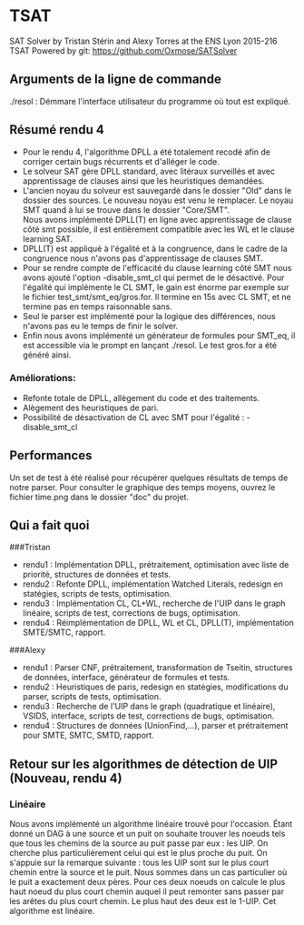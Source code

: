 # TSAT
SAT Solver by Tristan Stérin and Alexy Torres at the ENS Lyon 2015-216
TSAT
Powered by git: https://github.com/Oxmose/SATSolver

## Arguments de la ligne de commande
./resol : Démmare l'interface utilisateur du programme où tout est expliqué.

## Résumé rendu 4
- Pour le rendu 4, l'algorithme DPLL a été totalement recodé afin de corriger certain bugs récurrents et d'alléger le code.
- Le solveur SAT gère DPLL standard, avec litéraux surveillés et avec apprentissage de clauses ainsi que les heuristiques demandées.                      
- L'ancien noyau du solveur est sauvegardé dans le dossier "Old" dans le dossier des sources. Le nouveau noyau est venu le remplacer. Le noyau SMT quand à lui se trouve dans le dossier "Core/SMT".                       
Nous avons implémenté DPLL(T) en ligne avec apprentissage de clause côté smt possible, il est entièrement compatible avec les WL et le clause learning SAT.
- DPLL(T) est appliqué à l'égalité et à la congruence, dans le cadre de la congruence nous n'avons pas d'apprentissage de clauses SMT.   
- Pour se rendre compte de l'efficacité du clause learning côté SMT nous avons ajouté l'option -disable_smt_cl qui permet de le désactivé. Pour l'égalité qui implémente le CL SMT, le gain est énorme par exemple sur le fichier test_smt/smt_eq/gros.for. Il termine en 15s avec CL SMT, et ne termine pas en temps raisonnable sans.    
- Seul le parser est implémenté pour la logique des différences, nous n'avons pas eu le temps de finir le solver.    
- Enfin nous avons implémenté un générateur de formules pour SMT_eq, il est accessible via le prompt en lançant ./resol. Le test gros.for a été généré ainsi.

### Améliorations:
- Refonte totale de DPLL, allègement du code et des traitements.
- Alègement des heuristiques de pari.
- Possibilité de désactivation de CL avec SMT pour l'égalité : -disable_smt_cl

## Performances
Un set de test à été réalisé pour récupérer quelques résultats de temps de notre parser. Pour consulter le graphique des temps moyens, ouvrez le fichier time.png dans le dossier "doc" du projet.

## Qui a fait quoi
###Tristan
* rendu1 : Implémentation DPLL, prétraitement, optimisation avec liste de priorité, structures de données et tests.
* rendu2 : Refonte DPLL, implémentation Watched Literals, redesign en statégies, scripts de tests, optimisation.
* rendu3 : Implémentation CL, CL+WL, recherche de l'UIP dans le graph linéaire, scripts de test, corrections de bugs, optimisation.
* rendu4 : Réimplémentation de DPLL, WL et CL, DPLL(T), implémentation SMTE/SMTC, rapport.

###Alexy
* rendu1 : Parser CNF, prétraitement, transformation de Tseitin, structures de données, interface, générateur de formules et tests.
* rendu2 : Heuristiques de paris, redesign en statégies, modifications du parser, scripts de tests, optimisation.
* rendu3 : Recherche de l'UIP dans le graph (quadratique et linéaire), VSIDS, interface, scripts de test, corrections de bugs, optimisation.
* rendu4 : Structures de données (UnionFind,...), parser et prétraitement pour SMTE, SMTC, SMTD, rapport.

## Retour sur les algorithmes de détection de UIP (Nouveau, rendu 4)
### Linéaire
Nous avons implémenté un algorithme linéaire trouvé pour l'occasion. Étant donné un DAG à une source et un puit on souhaite trouver les noeuds tels que tous les chemins de la source au puit passe par eux : les UIP. On cherche plus particulièrement celui qui est le plus proche du puit.
On s'appuie sur la remarque suivante : tous les UIP sont sur le plus court chemin entre la source et le puit.
Nous sommes dans un cas particulier où le puit a exactement deux pères. Pour ces deux noeuds on calcule le plus haut noeud du plus court chemin auquel il peut remonter sans passer par les arêtes du plus court chemin. Le plus haut des deux est le 1-UIP. Cet algorithme est linéaire.
